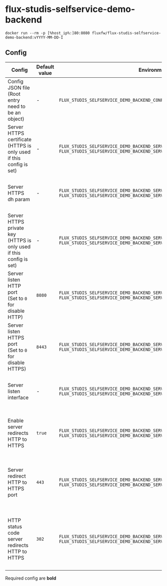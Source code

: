 # flux-studis-selfservice-demo-backend

```shell
docker run --rm -p [%host_ip%:]80:8080 fluxfw/flux-studis-selfservice-demo-backend:vYYYY-MM-DD-I
```

## Config

| Config | Default value | Environment variable | Cli parameter | Config JSON file |
| ------ | ------------- | -------------------- | ------------- | ---------------- |
| Config JSON file<br>(Root entry need to be an object) | *-* | `FLUX_STUDIS_SELFSERVICE_DEMO_BACKEND_CONFIG_FILE` | `--config-file` | *-* |
| Server HTTPS certificate<br>(HTTPS is only used if this config is set) | *-* | `FLUX_STUDIS_SELFSERVICE_DEMO_BACKEND_SERVER_HTTPS_CERT`<br>`FLUX_STUDIS_SELFSERVICE_DEMO_BACKEND_SERVER_HTTPS_CERT_FILE` | `--server-https-cert`<br>`--server-https-cert-file` | `"server-https-cert"`<br>`"server-https-cert-file"` |
| Server HTTPS dh param | *-* | `FLUX_STUDIS_SELFSERVICE_DEMO_BACKEND_SERVER_HTTPS_DHPARAM`<br>`FLUX_STUDIS_SELFSERVICE_DEMO_BACKEND_SERVER_HTTPS_DHPARAM_FILE` | `--server-https-dhparam`<br>`--server-https-dhparam-file` | `"server-https-dhparam"`<br>`"server-https-dhparam-file"` |
| Server HTTPS private key<br>(HTTPS is only used if this config is set) | *-* | `FLUX_STUDIS_SELFSERVICE_DEMO_BACKEND_SERVER_HTTPS_KEY`<br>`FLUX_STUDIS_SELFSERVICE_DEMO_BACKEND_SERVER_HTTPS_KEY_FILE` | `--server-https-key`<br>`--server-https-key-file` | `"server-https-key"`<br>`"server-https-key-file"` |
| Server listen HTTP port<br>(Set to `0` for disable HTTP) | `8080` | `FLUX_STUDIS_SELFSERVICE_DEMO_BACKEND_SERVER_LISTEN_HTTP_PORT`<br>`FLUX_STUDIS_SELFSERVICE_DEMO_BACKEND_SERVER_LISTEN_HTTP_PORT_FILE` | `--server-listen-http-port`<br>`--server-listen-http-port-file` | `"server-listen-http-port"`<br>`"server-listen-http-port-file"` |
| Server listen HTTPS port<br>(Set to `0` for disable HTTPS) | `8443` | `FLUX_STUDIS_SELFSERVICE_DEMO_BACKEND_SERVER_LISTEN_HTTPS_PORT`<br>`FLUX_STUDIS_SELFSERVICE_DEMO_BACKEND_SERVER_LISTEN_HTTPS_PORT_FILE` | `--server-listen-https-port`<br>`--server-listen-https-port-file` | `"server-listen-https-port"`<br>`"server-listen-https-port-file"` |
| Server listen interface | *-* | `FLUX_STUDIS_SELFSERVICE_DEMO_BACKEND_SERVER_LISTEN_INTERFACE`<br>`FLUX_STUDIS_SELFSERVICE_DEMO_BACKEND_SERVER_LISTEN_INTERFACE_FILE` | `--server-listen-interface`<br>`--server-listen-interface-file` | `"server-listen-interface"`<br>`"server-listen-interface-file"` |
| Enable server redirects HTTP to HTTPS | `true` | `FLUX_STUDIS_SELFSERVICE_DEMO_BACKEND_SERVER_REDIRECT_HTTP_TO_HTTPS`<br>`FLUX_STUDIS_SELFSERVICE_DEMO_BACKEND_SERVER_REDIRECT_HTTP_TO_HTTPS_FILE` | `--server-redirect-http-to-https`<br>`--server-redirect-http-to-https-file` | `"server-redirect-http-to-https"`<br>`"server-redirect-http-to-https-file"` |
| Server redirect HTTP to HTTPS port | `443` | `FLUX_STUDIS_SELFSERVICE_DEMO_BACKEND_SERVER_REDIRECT_HTTP_TO_HTTPS_PORT`<br>`FLUX_STUDIS_SELFSERVICE_DEMO_BACKEND_SERVER_REDIRECT_HTTP_TO_HTTPS_PORT_FILE` | `--server-redirect-http-to-https-port`<br>`--server-redirect-http-to-https-port-file` | `"server-redirect-http-to-https-port"`<br>`"server-redirect-http-to-https-port-file"` |
| HTTP status code server redirects HTTP to HTTPS | `302` | `FLUX_STUDIS_SELFSERVICE_DEMO_BACKEND_SERVER_REDIRECT_HTTP_TO_HTTPS_STATUS_CODE`<br>`FLUX_STUDIS_SELFSERVICE_DEMO_BACKEND_SERVER_REDIRECT_HTTP_TO_HTTPS_STATUS_CODE_FILE` | `--server-redirect-http-to-https-status-code`<br>`--server-redirect-http-to-https-status-code-file` | `"server-redirect-http-to-https-status-code"`<br>`"server-redirect-http-to-https-status-code-file"` |

Required config are **bold**
